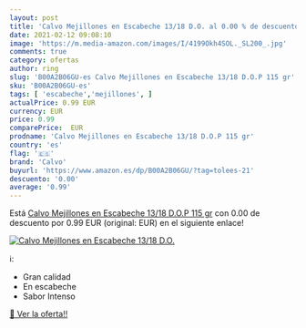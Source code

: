 ```yaml
---
layout: post
title: 'Calvo Mejillones en Escabeche 13/18 D.O. al 0.00 % de descuento'
date: 2021-02-12 09:08:10
image: 'https://m.media-amazon.com/images/I/4199Okh4SOL._SL200_.jpg'
comments: true
category: ofertas
author: ring
slug: 'B00A2B06GU-es Calvo Mejillones en Escabeche 13/18 D.O.P 115 gr'
sku: 'B00A2B06GU-es'
tags: [ 'escabeche','mejillones', ]
actualPrice: 0.99 EUR
currency: EUR
price: 0.99
comparePrice:  EUR
prodname: 'Calvo Mejillones en Escabeche 13/18 D.O.P 115 gr'
country: 'es'
flag: '🇪🇸'
brand: 'Calvo'
buyurl: 'https://www.amazon.es/dp/B00A2B06GU/?tag=tolees-21'
descuento: '0.00'
average: '0.99'
---
```


Está [Calvo Mejillones en Escabeche 13/18 D.O.P 115 gr](https://www.amazon.es/dp/B00A2B06GU/?tag=tolees-21) con 0.00 de descuento por 0.99 EUR (original:  EUR) en el siguiente enlace!

[![Calvo Mejillones en Escabeche 13/18 D.O.](https://m.media-amazon.com/images/I/4199Okh4SOL._SL200_.jpg)](https://www.amazon.es/dp/B00A2B06GU/?tag=tolees-21)

ℹ️:

- Gran calidad
- En escabeche
- Sabor Intenso

[🛒 Ver la oferta!!](https://www.amazon.es/dp/B00A2B06GU/?tag=tolees-21)
